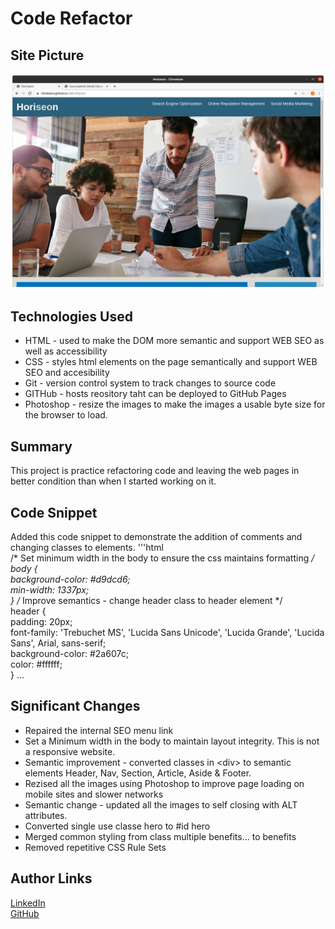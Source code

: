 # Code Refactor

## Site Picture
![Site](assets/images/horiseon-screenshot.png)

## Technologies Used
- HTML - used to make the DOM more semantic and support WEB SEO as well as accessibility
- CSS - styles html elements on the page semantically and support WEB SEO and accesibility
- Git - version control system to track changes to source code
- GITHub - hosts reository taht can be deployed to GitHub Pages
- Photoshop - resize the images to make the images a usable byte size for the browser to load.

## Summary
This project is practice refactoring code and leaving the web pages in better condition than when I started working on it.  

## Code Snippet
Added this code snippet to demonstrate the addition of comments and changing classes to elements.
'''html  
/* Set minimum width in the body to ensure the css maintains formatting */  
body {  
    background-color: #d9dcd6;  
    min-width: 1337px;  
}
/* Improve semantics - change header class to header element */  
header {  
    padding: 20px;  
    font-family: 'Trebuchet MS', 'Lucida Sans Unicode', 'Lucida Grande', 'Lucida Sans', Arial, sans-serif;  
    background-color: #2a607c;  
    color: #ffffff;  
}
...

## Significant Changes
- Repaired the internal SEO menu link
- Set a Minimum width in the body to maintain layout integrity.  This is not a responsive website.
- Semantic improvement - converted classes in \<div> to semantic elements Header, Nav, Section, Article, Aside & Footer.
- Rezised all the images using Photoshop to improve page loading on mobile sites and slower networks
- Semantic change - updated all the images to self closing with ALT attributes.
- Converted single use classe hero to #id hero
- Merged common styling from class multiple benefits... to benefits
- Removed repetitive CSS Rule Sets

## Author Links
[LinkedIn](https://www.linkedin/in/michaeldownssj)  
[GitHub](https://chindowns.github.com) 
